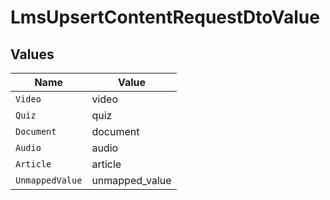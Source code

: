 # LmsUpsertContentRequestDtoValue


## Values

| Name            | Value           |
| --------------- | --------------- |
| `Video`         | video           |
| `Quiz`          | quiz            |
| `Document`      | document        |
| `Audio`         | audio           |
| `Article`       | article         |
| `UnmappedValue` | unmapped_value  |